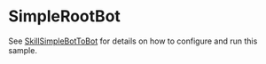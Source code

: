 ﻿# SimpleRootBot

See [SkillSimpleBotToBot](../) for details on how to configure and run this sample.
